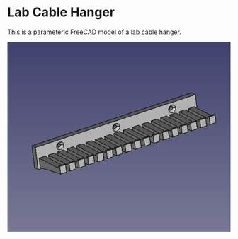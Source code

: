 # Lab Cable Hanger

This is a parameteric FreeCAD model of a lab cable hanger.

![wirehanger render](wirehanger.png)